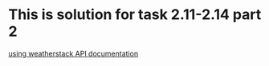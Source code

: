 # This is solution for task 2.11-2.14 part 2

[using weatherstack API documentation](https://weatherstack.com/documentation)
